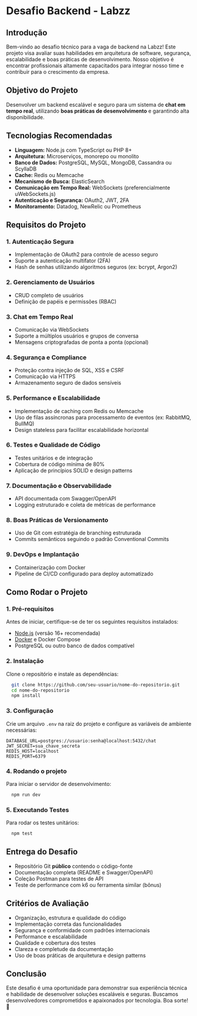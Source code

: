 # Desafio Backend - Labzz

## Introdução
Bem-vindo ao desafio técnico para a vaga de backend na Labzz! Este projeto visa avaliar suas habilidades em arquitetura de software, segurança, escalabilidade e boas práticas de desenvolvimento. Nosso objetivo é encontrar profissionais altamente capacitados para integrar nosso time e contribuir para o crescimento da empresa.

## Objetivo do Projeto
Desenvolver um backend escalável e seguro para um sistema de **chat em tempo real**, utilizando **boas práticas de desenvolvimento** e garantindo alta disponibilidade.

## Tecnologias Recomendadas
- **Linguagem:** Node.js com TypeScript ou PHP 8+
- **Arquitetura:** Microserviços, monorepo ou monolito
- **Banco de Dados:** PostgreSQL, MySQL, MongoDB, Cassandra ou ScyllaDB
- **Cache:** Redis ou Memcache
- **Mecanismo de Busca:** ElasticSearch
- **Comunicação em Tempo Real:** WebSockets (preferencialmente uWebSockets.js)
- **Autenticação e Segurança:** OAuth2, JWT, 2FA
- **Monitoramento:** Datadog, NewRelic ou Prometheus

## Requisitos do Projeto
### 1. **Autenticação Segura**
- Implementação de OAuth2 para controle de acesso seguro
- Suporte a autenticação multifator (2FA)
- Hash de senhas utilizando algoritmos seguros (ex: bcrypt, Argon2)

### 2. **Gerenciamento de Usuários**
- CRUD completo de usuários
- Definição de papéis e permissões (RBAC)

### 3. **Chat em Tempo Real**
- Comunicação via WebSockets
- Suporte a múltiplos usuários e grupos de conversa
- Mensagens criptografadas de ponta a ponta (opcional)

### 4. **Segurança e Compliance**
- Proteção contra injeção de SQL, XSS e CSRF
- Comunicação via HTTPS
- Armazenamento seguro de dados sensíveis

### 5. **Performance e Escalabilidade**
- Implementação de caching com Redis ou Memcache
- Uso de filas assíncronas para processamento de eventos (ex: RabbitMQ, BullMQ)
- Design stateless para facilitar escalabilidade horizontal

### 6. **Testes e Qualidade de Código**
- Testes unitários e de integração
- Cobertura de código mínima de 80%
- Aplicação de princípios SOLID e design patterns

### 7. **Documentação e Observabilidade**
- API documentada com Swagger/OpenAPI
- Logging estruturado e coleta de métricas de performance

### 8. **Boas Práticas de Versionamento**
- Uso de Git com estratégia de branching estruturada
- Commits semânticos seguindo o padrão Conventional Commits

### 9. **DevOps e Implantação**
- Containerização com Docker
- Pipeline de CI/CD configurado para deploy automatizado

## Como Rodar o Projeto
### 1. **Pré-requisitos**
Antes de iniciar, certifique-se de ter os seguintes requisitos instalados:
- [Node.js](https://nodejs.org/) (versão 16+ recomendada)
- [Docker](https://www.docker.com/) e Docker Compose
- PostgreSQL ou outro banco de dados compatível

### 2. **Instalação**
Clone o repositório e instale as dependências:
```sh
  git clone https://github.com/seu-usuario/nome-do-repositorio.git
  cd nome-do-repositorio
  npm install
```

### 3. **Configuração**
Crie um arquivo `.env` na raiz do projeto e configure as variáveis de ambiente necessárias:
```env
DATABASE_URL=postgres://usuario:senha@localhost:5432/chat
JWT_SECRET=sua_chave_secreta
REDIS_HOST=localhost
REDIS_PORT=6379
```

### 4. **Rodando o projeto**
Para iniciar o servidor de desenvolvimento:
```sh
  npm run dev
```

### 5. **Executando Testes**
Para rodar os testes unitários:
```sh
  npm test
```

## Entrega do Desafio
- Repositório Git **público** contendo o código-fonte
- Documentação completa (README e Swagger/OpenAPI)
- Coleção Postman para testes de API
- Teste de performance com k6 ou ferramenta similar (bônus)

## Critérios de Avaliação
- Organização, estrutura e qualidade do código
- Implementação correta das funcionalidades
- Segurança e conformidade com padrões internacionais
- Performance e escalabilidade
- Qualidade e cobertura dos testes
- Clareza e completude da documentação
- Uso de boas práticas de arquitetura e design patterns

## Conclusão
Este desafio é uma oportunidade para demonstrar sua experiência técnica e habilidade de desenvolver soluções escaláveis e seguras. Buscamos desenvolvedores comprometidos e apaixonados por tecnologia. Boa sorte! 🚀

